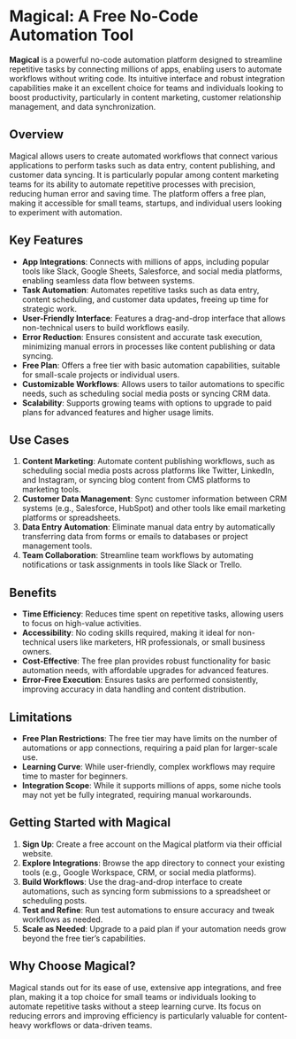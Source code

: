 # Magical: A Free No-Code Automation Tool

**Magical** is a powerful no-code automation platform designed to streamline repetitive tasks by connecting millions of apps, enabling users to automate workflows without writing code. Its intuitive interface and robust integration capabilities make it an excellent choice for teams and individuals looking to boost productivity, particularly in content marketing, customer relationship management, and data synchronization.

## Overview
Magical allows users to create automated workflows that connect various applications to perform tasks such as data entry, content publishing, and customer data syncing. It is particularly popular among content marketing teams for its ability to automate repetitive processes with precision, reducing human error and saving time. The platform offers a free plan, making it accessible for small teams, startups, and individual users looking to experiment with automation.

## Key Features
- **App Integrations**: Connects with millions of apps, including popular tools like Slack, Google Sheets, Salesforce, and social media platforms, enabling seamless data flow between systems.
- **Task Automation**: Automates repetitive tasks such as data entry, content scheduling, and customer data updates, freeing up time for strategic work.
- **User-Friendly Interface**: Features a drag-and-drop interface that allows non-technical users to build workflows easily.
- **Error Reduction**: Ensures consistent and accurate task execution, minimizing manual errors in processes like content publishing or data syncing.
- **Free Plan**: Offers a free tier with basic automation capabilities, suitable for small-scale projects or individual users.
- **Customizable Workflows**: Allows users to tailor automations to specific needs, such as scheduling social media posts or syncing CRM data.
- **Scalability**: Supports growing teams with options to upgrade to paid plans for advanced features and higher usage limits.

## Use Cases
1. **Content Marketing**: Automate content publishing workflows, such as scheduling social media posts across platforms like Twitter, LinkedIn, and Instagram, or syncing blog content from CMS platforms to marketing tools.
2. **Customer Data Management**: Sync customer information between CRM systems (e.g., Salesforce, HubSpot) and other tools like email marketing platforms or spreadsheets.
3. **Data Entry Automation**: Eliminate manual data entry by automatically transferring data from forms or emails to databases or project management tools.
4. **Team Collaboration**: Streamline team workflows by automating notifications or task assignments in tools like Slack or Trello.

## Benefits
- **Time Efficiency**: Reduces time spent on repetitive tasks, allowing users to focus on high-value activities.
- **Accessibility**: No coding skills required, making it ideal for non-technical users like marketers, HR professionals, or small business owners.
- **Cost-Effective**: The free plan provides robust functionality for basic automation needs, with affordable upgrades for advanced features.
- **Error-Free Execution**: Ensures tasks are performed consistently, improving accuracy in data handling and content distribution.

## Limitations
- **Free Plan Restrictions**: The free tier may have limits on the number of automations or app connections, requiring a paid plan for larger-scale use.
- **Learning Curve**: While user-friendly, complex workflows may require time to master for beginners.
- **Integration Scope**: While it supports millions of apps, some niche tools may not yet be fully integrated, requiring manual workarounds.

## Getting Started with Magical
1. **Sign Up**: Create a free account on the Magical platform via their official website.
2. **Explore Integrations**: Browse the app directory to connect your existing tools (e.g., Google Workspace, CRM, or social media platforms).
3. **Build Workflows**: Use the drag-and-drop interface to create automations, such as syncing form submissions to a spreadsheet or scheduling posts.
4. **Test and Refine**: Run test automations to ensure accuracy and tweak workflows as needed.
5. **Scale as Needed**: Upgrade to a paid plan if your automation needs grow beyond the free tier’s capabilities.

## Why Choose Magical?
Magical stands out for its ease of use, extensive app integrations, and free plan, making it a top choice for small teams or individuals looking to automate repetitive tasks without a steep learning curve. Its focus on reducing errors and improving efficiency is particularly valuable for content-heavy workflows or data-driven teams.
